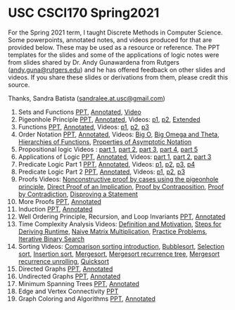 # USC CSCI170 Spring2021

For the Spring 2021 term, I taught Discrete Methods in Computer Science. Some powerpoints, annotated notes, and videos produced for that are provided below. These may be used as a resource or reference. The PPT templates for the slides and some of the applications of logic notes were from slides shared by Dr. Andy Gunawardena from Rutgers (andy.guna@rutgers.edu) and he has offered feedback on other slides and videos. If you share these slides or derivations from them, please credit this source. 

Thanks, Sandra Batista (sandralee.at.usc@gmail.com)

1. Sets and Functions [PPT](Slides/CSCI170_sp21_L2_Sets_functions.pptx), [Annotated](Annotated_slides/CSCI170_sp21_L2_Sets_functions_annotated.pdf), [Video](https://youtu.be/0edKTYqt0ck)
2. Pigeonhole Principle [PPT](Slides/PHP.pptx), [Annotated](Annotated_slides/PHP_video_annotated.pdf), Videos: [p1](https://youtu.be/qPAN-CDGM64), [p2](https://youtu.be/lRvYpKoeUvQ), [Extended](https://youtu.be/Mkp0d8Xve6k) 
3. Functions [PPT](Slides/functions.pptx), [Annotated](Annotated_slides/functions_video_annotated.pdf), Videos: [p1](https://youtu.be/KtZMVIlReC), [p2](https://youtu.be/JKslzT8KRGA), [p3](https://youtu.be/pllCIjewRko)
4. Order Notation [PPT](Slides/order_notation.pptx), [Annotated](Annotated_slides/order_notation_annotated.pdf), Videos: [Big O](https://youtu.be/ULZuyv_NO2g), [Big Omega and Theta](https://youtu.be/l-X2EMvTLDY), [Hierarchies of Functions](https://youtu.be/691PNdtZ-fE), [Properties of Asymptotic Notation](https://youtu.be/dk6MZ_wa_pY)
5. Propositional logic Videos : [part 1](https://www.dropbox.com/s/odxadq6u6tspeu8/Propositional_logic_1.MP4?dl=0), [part 2](https://www.dropbox.com/s/8wtktz7xtbafc6i/Propositional_logic_2.MP4?dl=0), [part 3](https://www.dropbox.com/s/24jnru1yq6dc6rb/Propositional_logic_3.mp4?dl=0), [part 4](https://www.dropbox.com/s/b5chwrbixz317pa/Propositional_logic_4.MP4?dl=0), [part 5](https://www.dropbox.com/s/szs12is3vgkrj0i/Propositional_logic_5.MP4?dl=0)
6. Applications of Logic [PPT](Slides/logic_applications.pptx), [Annotated](Annotated_slides/logic_applications_annotated.pdf),  Videos: [part 1](https://youtu.be/d4xi5ZPDmTc), [part 2](https://youtu.be/coBn48Jfrek), [part 3](https://youtu.be/NhqK23GvHvY) 
7. Predicate Logic Part 1 [PPT](https://github.com/sandra-teaching/USC_CSCI170_Spring2021/blob/main/Slides/CSCI170_predicate_logic_p1_sp21.pptx), [Annotated](https://github.com/sandra-teaching/USC_CSCI170_Spring2021/blob/main/Annotated_slides/CSCI170_predicate_logic_p1_sp21_annotated.pdf), Videos:  [p1](https://youtu.be/oIrzScPE_20), [p2](https://youtu.be/nHDrd-S4HU4), [p3](https://youtu.be/RxZl5Ve-6is), [p4](https://youtu.be/3KwEelaeHoo)
8. Predicate Logic Part 2 [PPT](https://github.com/sandra-teaching/USC_CSCI170_Spring2021/blob/main/Slides/CSCI170_predicate_logic_p2_sp21.pptx), [Annotated](https://github.com/sandra-teaching/USC_CSCI170_Spring2021/blob/main/Annotated_slides/CSCI170_predicate_logic_p2_sp21_annotated.pdf), Videos: [p1](https://youtu.be/6o19Oo9CX30), [p2](https://youtu.be/ou1Jj8t2R0Q), [p3](https://youtu.be/xWohjOGvrZw)
9. Proofs Videos: [Nonconstructive proof by cases using the pigeonhole principle](https://youtu.be/wPcnDPcI6kE), [Direct Proof of an Implication](https://youtu.be/AIz4I0jMhQA), [Proof by Contraposition](https://youtu.be/4Dxsyu0YaLs), [Proof by Contradiction](https://youtu.be/Qy08PAQvFn8), [Disproving a Statement](https://youtu.be/nfhEER17C1M)
10. More Proofs [PPT](https://github.com/sandra-teaching/USC_CSCI170_Spring2021/blob/main/Slides/More_proofs_sp21.pptx), [Annotated](https://github.com/sandra-teaching/USC_CSCI170_Spring2021/blob/main/Annotated_slides/More_proofs_sp21_annotated.pdf)
11. Induction [PPT](https://github.com/sandra-teaching/USC_CSCI170_Spring2021/blob/main/Slides/CSCI170_sp21_Induction.pptx), [Annotated](https://github.com/sandra-teaching/USC_CSCI170_Spring2021/blob/main/Annotated_slides/CSCI170_sp21_Induction_annotated.pdf)
12. Well Ordering Principle, Recursion, and Loop Invariants [PPT](https://github.com/sandra-teaching/USC_CSCI170_Spring2021/blob/main/Slides/CSCI170_sp21_recursion_wop.pptx),  [Annotated](https://github.com/sandra-teaching/USC_CSCI170_Spring2021/blob/main/Annotated_slides/CSCI170_sp21_recursion_wop_annotated.pdf)
13. Time Complexity Analysis Videos: [Definition and Motivation](https://youtu.be/GFA8SwOEKgk), [Steps for Deriving Runtime](https://youtu.be/HPQH7W6P3I8), [Naive Matrix Multiplication](https://youtu.be/bxaWAje_g74), [Practice Problems](https://youtu.be/933LdNF4SVk), [Iterative Binary Search](https://youtu.be/6Q4wDZ3kCOQ)
14. Sorting Videos: [Comparison sorting introduction](https://youtu.be/nPnWLFcEpgo), [Bubblesort](https://youtu.be/TTDehPcJoSg), [Selection sort](https://youtu.be/1UodhiYcTlU),  [Insertion sort](https://youtu.be/FTFK_dr90Vc), [Mergesort](https://youtu.be/i2jTYQsu6dY), [Mergesort recurrence tree](https://youtu.be/p7jPzAU1keE), [Mergesort recurrence unrolling](https://youtu.be/h-h7j_gMaFY), [Quicksort](https://youtu.be/4ax9O_oihpE)
15. Directed Graphs [PPT](https://github.com/sandra-teaching/USC_CSCI170_Spring2021/blob/main/Slides/CSCI170_sp21_Graph_Theory.pptx), [Annotated](https://github.com/sandra-teaching/USC_CSCI170_Spring2021/blob/main/Annotated_slides/CSCI170_sp21_Graph_Theory_annotated.pdf)
16. Undirected Graphs [PPT](https://github.com/sandra-teaching/USC_CSCI170_Spring2021/blob/main/Slides/CSCI170_sp21_Undirected_Graphs.pptx), [Annotated](https://github.com/sandra-teaching/USC_CSCI170_Spring2021/blob/main/Annotated_slides/CSCI170_sp21_Undirected_Graphs.pdf)
17. Minimum Spanning Trees [PPT](https://github.com/sandra-teaching/USC_CSCI170_Spring2021/blob/main/Slides/CSCI170_sp21_MSTs.pptx), [Annotated](https://github.com/sandra-teaching/USC_CSCI170_Spring2021/blob/main/Annotated_slides/CSCI170_sp21_MSTs_annotated.pdf)
18. Edge and Vertex Connectivity [PPT](https://github.com/sandra-teaching/USC_CSCI170_Spring2021/blob/main/Slides/CSCI170_sp21_connectivity.pptx)
19. Graph Coloring and Algorithms [PPT](https://github.com/sandra-teaching/USC_CSCI170_Spring2021/blob/main/Slides/CSCI170_sp21_coloring_algorithms.pptx), [Annotated](https://github.com/sandra-teaching/USC_CSCI170_Spring2021/blob/main/Annotated_slides/CSCI170_sp21_coloring_algorithms_annotated.pdf)
